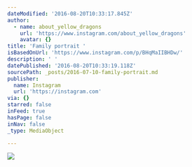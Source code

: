 ```yaml
---
dateModified: '2016-08-20T10:33:17.845Z'
author:
  - name: about_yellow_dragons
    url: 'https://www.instagram.com/about_yellow_dragons'
    avatar: {}
title: 'Family portrait '
isBasedOnUrl: 'https://www.instagram.com/p/BHqMaIIBHDw/'
description: ' '
datePublished: '2016-08-20T10:33:19.118Z'
sourcePath: _posts/2016-07-10-family-portrait.md
publisher:
  name: Instagram
  url: 'https://instagram.com'
via: {}
starred: false
inFeed: true
hasPage: false
inNav: false
_type: MediaObject

---
```

![](https://imgflo.herokuapp.com/graph/vahj1ThiexotieMo/401a09c010971004e5429699060bb390/noop.jpg?input=https%3A%2F%2Fscontent.cdninstagram.com%2Ft51.2885-15%2Fs640x640%2Fsh0.08%2Fe35%2F13652021_1128555837204596_1250918016_n.jpg%3Fig_cache_key%3DMTI5MDg5ODgxNTE4NDA0MDE3Ng%253D%253D.2)